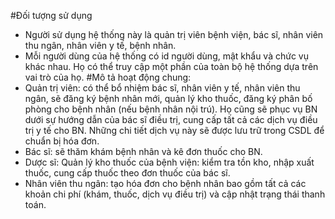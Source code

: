 #Đối tượng sử dụng</h3>
- Người sử dụng hệ thống này là quản trị viên bệnh viện, bác sĩ, nhân viên thu ngân, nhân viên y tế, bệnh nhân.
- Mỗi người dùng của hệ thống có id người dùng, mật khẩu và chức vụ khác nhau. Họ có thể truy cập một phần của toàn bộ hệ thống dựa trên vai trò của họ.
#Mô tả hoạt động chung:
- Quản trị viên: có thể bổ nhiệm bác sĩ, nhân viên y tế, nhân viên thu ngân, sẽ đăng ký bệnh nhân mới, quản lý kho thuốc, đăng ký phân bố phòng cho bệnh nhân (nếu bệnh nhân nội trú). Họ cũng sẽ phục vụ BN dưới sự hướng dẫn của bác sĩ điều trị, cung cấp tất cả các dịch vụ điều trị y tế cho BN. Những chi tiết dịch vụ này sẽ được lưu trữ trong CSDL để chuẩn bị hóa đơn.
- Bác sĩ: sẽ thăm khám bệnh nhân và kê đơn thuốc cho BN.
- Dược sĩ: Quản lý kho thuốc của bệnh viện: kiểm tra tồn kho, nhập xuất thuốc, cung cấp thuốc theo đơn thuốc của bác sĩ.
- Nhân viên thu ngân: tạo hóa đơn cho bệnh nhân bao gồm tất cả các khoản chi phí (khám, thuốc, dịch vụ điều trị) và cập nhật trạng thái thanh toán.
